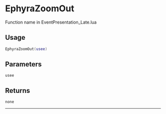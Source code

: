 # EphyraZoomOut
Function name in EventPresentation_Late.lua
## Usage
```lua
EphyraZoomOut(usee)
```
## Parameters
`usee`
## Returns
`none`

---